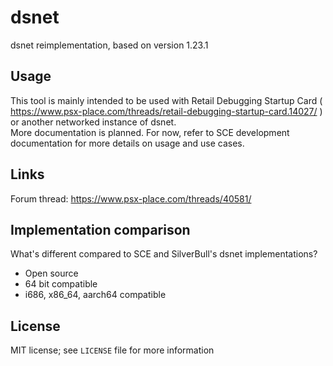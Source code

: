 # dsnet

dsnet reimplementation, based on version 1.23.1  

## Usage

This tool is mainly intended to be used with Retail Debugging Startup Card ( https://www.psx-place.com/threads/retail-debugging-startup-card.14027/ ) or another networked instance of dsnet.  
More documentation is planned. For now, refer to SCE development documentation for more details on usage and use cases.  

## Links

Forum thread: https://www.psx-place.com/threads/40581/  

## Implementation comparison

What's different compared to SCE and SilverBull's dsnet implementations?  
* Open source  
* 64 bit compatible  
* i686, x86_64, aarch64 compatible  

## License

MIT license; see `LICENSE` file for more information  

